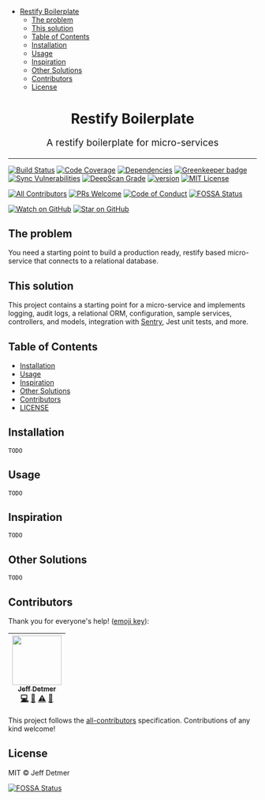 <!-- START doctoc generated TOC please keep comment here to allow auto update -->
<!-- DON'T EDIT THIS SECTION, INSTEAD RE-RUN doctoc TO UPDATE -->

- [
  Restify Boilerplate
  ](#restify-boilerplate)
  - [The problem](#the-problem)
  - [This solution](#this-solution)
  - [Table of Contents](#table-of-contents)
  - [Installation](#installation)
  - [Usage](#usage)
  - [Inspiration](#inspiration)
  - [Other Solutions](#other-solutions)
  - [Contributors](#contributors)
  - [License](#license)

<!-- END doctoc generated TOC please keep comment here to allow auto update -->

<h1 align="center">
  Restify Boilerplate
</h1>
<p align="center" style="font-size: 1.2rem;">A restify boilerplate for micro-services</p>

<hr />

[![Build Status][build-badge]][build]
[![Code Coverage][coverage-badge]][coverage]
[![Dependencies][dependencyci-badge]][dependencyci]
[![Greenkeeper badge][greenkeeper-badge]][greenkeeper]
[![Sync Vulnerabilities][synk-badge]][synk-project]
[![DeepScan Grade][deepscan-badge]][deepscan]
[![version][version-badge]][package] [![MIT License][license-badge]][license]

[![All Contributors][contributors]](#contributors)
[![PRs Welcome][prs-badge]][prs] [![Code of Conduct][coc-badge]][coc]
[![FOSSA Status](https://app.fossa.io/api/projects/git%2Bgithub.com%2Fshellthor%2Frestify-boilerplate.svg?type=shield)](https://app.fossa.io/projects/git%2Bgithub.com%2Fshellthor%2Frestify-boilerplate?ref=badge_shield)

[![Watch on GitHub][github-watch-badge]][github-watch]
[![Star on GitHub][github-star-badge]][github-star]

## The problem

You need a starting point to build a production ready, restify based
micro-service that connects to a relational database.

## This solution

This project contains a starting point for a micro-service and implements
logging, audit logs, a relational ORM, configuration, sample services,
controllers, and models, integration with [Sentry](https://sentry.io/), Jest
unit tests, and more.

## Table of Contents

- [Installation](#installation)
- [Usage](#usage)
- [Inspiration](#inspiration)
- [Other Solutions](#other-solutions)
- [Contributors](#contributors)
- [LICENSE](#license)

## Installation

`TODO`

## Usage

`TODO`

## Inspiration

`TODO`

## Other Solutions

`TODO`

## Contributors

Thank you for everyone's help! ([emoji key][emojis]):

<!-- ALL-CONTRIBUTORS-LIST:START - Do not remove or modify this section -->

| [<img src="https://avatars2.githubusercontent.com/u/649578?v=3" width="100px;"/><br /><sub>Jeff Detmer</sub>](http://www.jeffdetmer.com)<br />[💻](https://github.com/shellthor/microservice-boilerplate/commits?author=shellthor 'Code') [📖](https://github.com/shellthor/microservice-boilerplate/commits?author=shellthor 'Documentation') [⚠️](https://github.com/shellthor/microservice-boilerplate/commits?author=shellthor 'Tests') [📢](#talk-shellthor 'Talks') |
| :-----------------------------------------------------------------------------------------------------------------------------------------------------------------------------------------------------------------------------------------------------------------------------------------------------------------------------------------------------------------------------------------------------------------------------------------------------------------------: |

<!-- ALL-CONTRIBUTORS-LIST:END -->

This project follows the [all-contributors][all-contributors] specification.
Contributions of any kind welcome!

## License

MIT &copy; Jeff Detmer

[build-badge]: https://img.shields.io/travis/shellthor/restify-boilerplate.svg?style=flat-square
[build]: https://travis-ci.org/shellthor/restify-boilerplate
[coverage-badge]: https://img.shields.io/codecov/c/github/shellthor/restify-boilerplate.svg?style=flat-square
[coverage]: https://codecov.io/github/shellthor/restify-boilerplate
[dependencyci-badge]: https://dependencyci.com/github/shellthor/restify-boilerplate/badge
[dependencyci]: https://dependencyci.com/github/shellthor/restify-boilerplate
[greenkeeper-badge]: https://badges.greenkeeper.io/shellthor/restify-boilerplate.svg?style=flat-square
[greenkeeper]: https://greenkeeper.io/
[version-badge]: https://img.shields.io/github/tag/shellthor/restify-boilerplate.svg?style=flat-square
[package]: https://github.com/shellthor/restify-boilerplate
[license-badge]: https://img.shields.io/github/license/mashape/apistatus.svg?style=flat-square
[license]: https://github.com/shellthor/restify-boilerplate/blob/master/LICENSE.md
[prs-badge]: https://img.shields.io/badge/PRs-welcome-brightgreen.svg?style=flat-square
[prs]: http://makeapullrequest.com
[coc-badge]: https://img.shields.io/badge/code%20of-conduct-ff69b4.svg?style=flat-square
[coc]: https://github.com/shellthor/restify-boileplate/blob/master/CODE_OF_CONDUCT.md
[github-watch-badge]: https://img.shields.io/github/watchers/shellthor/restify-boilerplate.svg?style=flat-square
[github-watch]: https://github.com/shellthor/restify-boilerplate/watchers
[github-star-badge]: https://img.shields.io/github/stars/shellthor/restify-boilerplate.svg?style=flat-square
[github-star]: https://github.com/shellthor/restify-boilerplate/stargazers
[emojis]: https://github.com/kentcdodds/all-contributors#emoji-key
[all-contributors]: https://github.com/kentcdodds/all-contributors
[contributors]: https://img.shields.io/badge/all_contributors-1-orange.svg?style=flat-square
[synk-badge]: https://snyk.io/test/github/shellthor/restify-boilerplate/badge.svg?style=flat-square
[synk-project]: https://snyk.io/test/github/shellthor/restify-boilerplate
[deepscan-badge]: https://deepscan.io/api/projects/591/branches/950/badge/grade.svg?style=flat-square
[deepscan]: https://deepscan.io/dashboard/#view=project&pid=591&bid=950

[![FOSSA Status](https://app.fossa.io/api/projects/git%2Bgithub.com%2Fshellthor%2Frestify-boilerplate.svg?type=large)](https://app.fossa.io/projects/git%2Bgithub.com%2Fshellthor%2Frestify-boilerplate?ref=badge_large)
